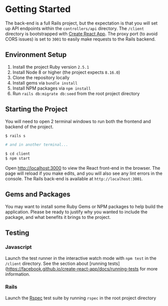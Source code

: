 # Getting Started

The back-end is a full Rails project, but the expectation is that you will set up API endpoints within the `controllers/api` directory. The `/client` directory is bootstrapped with [Create React App](https://github.com/facebook/create-react-app). The proxy port (to avoid CORS issues) is set to `3001` to easily make requests to the Rails backend.

## Environment Setup

1. Install the project Ruby version `2.5.1`
2. Install Node 8 or higher (the project expects `8.16.0`)
3. Clone the repository locally
4. Install gems via `bundle install`
5. Install NPM packages via `npm install`
6. Run `rails db:migrate db:seed` from the root project directory

## Starting the Project

You will need to open 2 terminal windows to run both the frontend and backend of
the project.

```bash
$ rails s

# and in another terminal...

$ cd client
$ npm start
```

Open [http://localhost:3000](http://localhost:3000) to view the React front-end in the browser. The page will reload if you make edits, and you will also see any lint errors in the console. The Rails back-end is available at `http://localhost:3001`.

## Gems and Packages

You may want to install some Ruby Gems or NPM packages to help build the application. Please be ready to justify why you wanted to
include the package, and what benefits it brings to the project.

## Testing

### Javascript
Launch the test runner in the interactive watch mode with `npm test` in the `/client` directory. See the section about [running tests](https://facebook.github.io/create-react-app/docs/running-tests for more information.

### Rails

Launch the [Rspec](https://github.com/rspec/rspec-rails) test suite by running `rspec` in the root project directory
